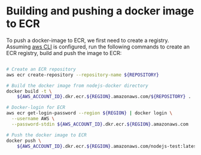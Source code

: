 # Building and pushing a docker image to ECR

To push a docker-image to ECR, we first need to create a registry. Assuming [aws CLI](https://aws.amazon.com/cli/) is configured, run the following commands to create an ECR registry, build and push the image to ECR:

```sh

# Create an ECR repository
aws ecr create-repository --repository-name ${REPOSITORY}

# Build the docker image from nodejs-docker directory
docker build -t \ 
    ${AWS_ACCOUNT_ID}.dkr.ecr.${REGION}.amazonaws.com/${REPOSITORY} .

# Docker-login for ECR
aws ecr get-login-password --region ${REGION} | docker login \
  --username AWS \
  --password-stdin ${AWS_ACCOUNT_ID}.dkr.ecr.${REGION}.amazonaws.com

# Push the docker image to ECR
docker push \
    ${AWS_ACCOUNT_ID}.dkr.ecr.${REGION}.amazonaws.com/nodejs-test:latest

```

